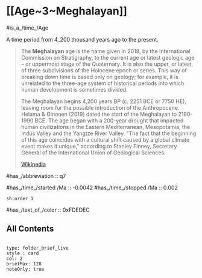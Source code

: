 # [[Age~3~Meghalayan]] 

#is_a_/time_/Age 

A time period from 4_200 thousand years ago to the present. 

> The **Meghalayan** age is the name given in 2018, by the International Commission on Stratigraphy, to the current age or latest geologic age – or uppermost stage of the Quaternary. It is also the upper, or latest, of three subdivisions of the Holocene epoch or series. This way of breaking down time is based only on geology; for example, it is unrelated to the three-age system of historical periods into which human development is sometimes divided.
>
> The Meghalayan begins 4,200 years BP (c. 2251 BCE or 7750 HE), leaving room for the possible introduction of the Anthropocene. Helama & Oinonen (2019) dated the start of the Meghalayan to 2190-1990 BCE. The age began with a 200-year drought that impacted human civilizations in the Eastern Mediterranean, Mesopotamia, the Indus Valley and the Yangtze River Valley. "The fact that the beginning of this age coincides with a cultural shift caused by a global climate event makes it unique," according to Stanley Finney, Secretary General of the International Union of Geological Sciences.
>
> [Wikipedia](https://en.wikipedia.org/wiki/Meghalayan)


#has_/abbreviation :: q7

#has_/time_/started /Ma :: -0.0042
#has_/time_/stopped /Ma :: 0.002 

    sh:order 1 

#has_/text_of_/color :: 0xFDEDEC

## All Contents

```folderv
```

```ccard
type: folder_brief_live
style : card
col: 2
briefMax: 128
noteOnly: true
```


